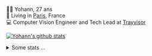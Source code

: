 <p>
  👨🏻 <bold>Yohann</bold>, 27 ans<br/>
  💼 Living in <a href="https://www.google.com/maps?q=paris">Paris</a>, France<br/>
  💻 Computer Vision Engineer and Tech Lead at <a href="https://trayvisor.com/">Trayvisor</a><br/>
</p>

<a href="https://github.com/anuraghazra/github-readme-stats"><img align="center" src="https://github-readme-stats-go94hl40s-yohann84l.vercel.app//api?username=yohann84L&show_icons=true&include_all_commits=true" alt="Yohann's github stats" /> </a>


<details>
  <summary>Some stats ...</summary><br/>
  

<!--START_SECTION:waka-->
![Code Time](http://img.shields.io/badge/Code%20Time-708%20hrs%2033%20mins-blue)

![Profile Views](http://img.shields.io/badge/Profile%20Views-0-blue)

**🐱 My GitHub Data** 

> 📦 440.6 kB Used in GitHub's Storage 
 > 
> 🏆 481 Contributions in the Year 2023
 > 
> 🚫 Not Opted to Hire
 > 
> 📜 24 Public Repositories 
 > 
> 🔑 21 Private Repositories 
 > 
**I'm an Early 🐤** 

```text
🌞 Morning                10674 commits       ████████░░░░░░░░░░░░░░░░░   31.16 % 
🌆 Daytime                19465 commits       ██████████████░░░░░░░░░░░   56.82 % 
🌃 Evening                3961 commits        ███░░░░░░░░░░░░░░░░░░░░░░   11.56 % 
🌙 Night                  157 commits         ░░░░░░░░░░░░░░░░░░░░░░░░░   00.46 % 
```
📅 **I'm Most Productive on Wednesday** 

```text
Monday                   6393 commits        █████░░░░░░░░░░░░░░░░░░░░   18.66 % 
Tuesday                  6296 commits        █████░░░░░░░░░░░░░░░░░░░░   18.38 % 
Wednesday                7667 commits        ██████░░░░░░░░░░░░░░░░░░░   22.38 % 
Thursday                 7444 commits        █████░░░░░░░░░░░░░░░░░░░░   21.73 % 
Friday                   6036 commits        ████░░░░░░░░░░░░░░░░░░░░░   17.62 % 
Saturday                 146 commits         ░░░░░░░░░░░░░░░░░░░░░░░░░   00.43 % 
Sunday                   275 commits         ░░░░░░░░░░░░░░░░░░░░░░░░░   00.80 % 
```


📊 **This Week I Spent My Time On** 

```text
🕑︎ Time Zone: Europe/Paris

💬 Programming Languages: 
Python                   21 hrs 38 mins      ███████████████████████░░   91.59 % 
Jupyter                  56 mins             █░░░░░░░░░░░░░░░░░░░░░░░░   04.01 % 
YAML                     28 mins             ░░░░░░░░░░░░░░░░░░░░░░░░░   01.98 % 
requirements.txt         16 mins             ░░░░░░░░░░░░░░░░░░░░░░░░░   01.15 % 
Text                     11 mins             ░░░░░░░░░░░░░░░░░░░░░░░░░   00.84 % 

🔥 Editors: 
PyCharm                  23 hrs 26 mins      █████████████████████████   99.20 % 
VS Code                  11 mins             ░░░░░░░░░░░░░░░░░░░░░░░░░   00.80 % 

💻 Operating System: 
Mac                      23 hrs 37 mins      █████████████████████████   100.00 % 
```

**I Mostly Code in Python** 

```text
Python                   20 repos            ████████████░░░░░░░░░░░░░   50.00 % 
Jupyter Notebook         4 repos             ██░░░░░░░░░░░░░░░░░░░░░░░   10.00 % 
HTML                     2 repos             █░░░░░░░░░░░░░░░░░░░░░░░░   05.00 % 
JavaScript               2 repos             █░░░░░░░░░░░░░░░░░░░░░░░░   05.00 % 
Shell                    1 repo              █░░░░░░░░░░░░░░░░░░░░░░░░   02.50 % 
```




 Last Updated on 28/07/2023 00:26:48 UTC
<!--END_SECTION:waka-->
